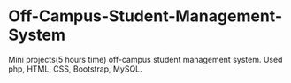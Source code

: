 # Off-Campus-Student-Management-System
Mini projects(5 hours time) off-campus student management system. Used php, HTML, CSS, Bootstrap, MySQL. 
